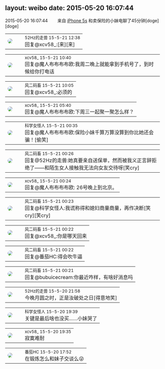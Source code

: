 layout: weibo
date: 2015-05-20 16:07:44
---
<meta name="referrer" content="no-referrer" />

2015-05-20 16:07:44  &nbsp;&nbsp;&nbsp;&nbsp;&nbsp;&nbsp; 来自 <a href="sinaweibo://customweibosource" rel="nofollow">iPhone 5s</a>
和卖保险的小妹电聊了45分钟[doge][doge] ​​​

<table style="width: 100%;">
  <tr>
    <td style="width: 40px;"><img style="border-radius:50%" src="https://tva4.sinaimg.cn/crop.0.0.180.180.50/8beaf773jw1e8qgp5bmzyj2050050aa8.jpg?KID=imgbed,tva&Expires=1624466425&ssig=%2Fp7AukOEN9"></td>
    <td colspan="2"><small>52Hz的走兽 15-5-21 12:38</small><br/>回复@xcv58_:[来][来]</td>
  </tr>
</table>

<table style="width: 100%;">
  <tr>
    <td style="width: 40px;"><img style="border-radius:50%" src="https://tva3.sinaimg.cn/crop.0.0.1242.1242.50/801f7e9ajw8f3peekcgoqj20yi0yidg9.jpg?KID=imgbed,tva&Expires=1624466425&ssig=9gA7iFFwKL"></td>
    <td colspan="2"><small>xcv58_ 15-5-21 10:40</small><br/>回复@魔人布布布布欧:我周二晚上就能拿到手机号了，到时候给你打电话</td>
  </tr>
</table>

<table style="width: 100%;">
  <tr>
    <td style="width: 40px;"><img style="border-radius:50%" src="https://tva3.sinaimg.cn/crop.0.0.639.639.50/6d2a6003jw8f3idy69w2gj20hs0hrt9g.jpg?KID=imgbed,tva&Expires=1624466425&ssig=DVJDd50X89"></td>
    <td colspan="2"><small>风二码畜 15-5-21 10:05</small><br/>回复@xcv58_:必须的</td>
  </tr>
</table>

<table style="width: 100%;">
  <tr>
    <td style="width: 40px;"><img style="border-radius:50%" src="https://tva3.sinaimg.cn/crop.0.0.1242.1242.50/801f7e9ajw8f3peekcgoqj20yi0yidg9.jpg?KID=imgbed,tva&Expires=1624466425&ssig=9gA7iFFwKL"></td>
    <td colspan="2"><small>xcv58_ 15-5-21 05:40</small><br/>回复@魔人布布布布欧:下周三一起聚一聚怎么样？</td>
  </tr>
</table>

<table style="width: 100%;">
  <tr>
    <td style="width: 40px;"><img style="border-radius:50%" src="https://tva2.sinaimg.cn/crop.21.2.414.414.50/6c241735jw8eqy81jjm5oj20c80bo3yp.jpg?KID=imgbed,tva&Expires=1624466425&ssig=jynYjVC8IN"></td>
    <td colspan="2"><small>科学女怪人 15-5-21 00:35</small><br/>回复@魔人布布布布欧:保险小妹千算万算没算到你比她还会骗！[偷笑]</td>
  </tr>
</table>

<table style="width: 100%;">
  <tr>
    <td style="width: 40px;"><img style="border-radius:50%" src="https://tva3.sinaimg.cn/crop.0.0.639.639.50/6d2a6003jw8f3idy69w2gj20hs0hrt9g.jpg?KID=imgbed,tva&Expires=1624466425&ssig=DVJDd50X89"></td>
    <td colspan="2"><small>风二码畜 15-5-21 00:26</small><br/>回复@52Hz的走兽:她真要亲自送保单，然而被我义正言辞拒绝了——和陌生女人接触我无法向女友交待呀[笑cry]</td>
  </tr>
</table>

<table style="width: 100%;">
  <tr>
    <td style="width: 40px;"><img style="border-radius:50%" src="https://tva3.sinaimg.cn/crop.0.0.1242.1242.50/801f7e9ajw8f3peekcgoqj20yi0yidg9.jpg?KID=imgbed,tva&Expires=1624466425&ssig=9gA7iFFwKL"></td>
    <td colspan="2"><small>xcv58_ 15-5-21 00:24</small><br/>回复@魔人布布布布欧: 26号晚上到北京。</td>
  </tr>
</table>

<table style="width: 100%;">
  <tr>
    <td style="width: 40px;"><img style="border-radius:50%" src="https://tva3.sinaimg.cn/crop.0.0.639.639.50/6d2a6003jw8f3idy69w2gj20hs0hrt9g.jpg?KID=imgbed,tva&Expires=1624466425&ssig=DVJDd50X89"></td>
    <td colspan="2"><small>风二码畜 15-5-21 00:23</small><br/>回复@科学女怪人:我谎称得和媳妇商量商量，再作决断[笑cry][笑cry]</td>
  </tr>
</table>

<table style="width: 100%;">
  <tr>
    <td style="width: 40px;"><img style="border-radius:50%" src="https://tva3.sinaimg.cn/crop.0.0.639.639.50/6d2a6003jw8f3idy69w2gj20hs0hrt9g.jpg?KID=imgbed,tva&Expires=1624466425&ssig=DVJDd50X89"></td>
    <td colspan="2"><small>风二码畜 15-5-21 00:22</small><br/>回复@xcv58_:你是哪天回来</td>
  </tr>
</table>

<table style="width: 100%;">
  <tr>
    <td style="width: 40px;"><img style="border-radius:50%" src="https://tva3.sinaimg.cn/crop.0.0.639.639.50/6d2a6003jw8f3idy69w2gj20hs0hrt9g.jpg?KID=imgbed,tva&Expires=1624466425&ssig=DVJDd50X89"></td>
    <td colspan="2"><small>风二码畜 15-5-21 00:22</small><br/>回复@番茄HC:得会吹牛逼</td>
  </tr>
</table>

<table style="width: 100%;">
  <tr>
    <td style="width: 40px;"><img style="border-radius:50%" src="https://tva3.sinaimg.cn/crop.0.0.639.639.50/6d2a6003jw8f3idy69w2gj20hs0hrt9g.jpg?KID=imgbed,tva&Expires=1624466425&ssig=DVJDd50X89"></td>
    <td colspan="2"><small>风二码畜 15-5-21 00:21</small><br/>回复@bubuicecream:你最近咋样，有啥好消息吗</td>
  </tr>
</table>

<table style="width: 100%;">
  <tr>
    <td style="width: 40px;"><img style="border-radius:50%" src="https://tva4.sinaimg.cn/crop.0.0.180.180.50/8beaf773jw1e8qgp5bmzyj2050050aa8.jpg?KID=imgbed,tva&Expires=1624466425&ssig=%2Fp7AukOEN9"></td>
    <td colspan="2"><small>52Hz的走兽 15-5-20 21:58</small><br/>今晚月圆之时，正是汝破处之日[得意地笑]</td>
  </tr>
</table>

<table style="width: 100%;">
  <tr>
    <td style="width: 40px;"><img style="border-radius:50%" src="https://tva2.sinaimg.cn/crop.21.2.414.414.50/6c241735jw8eqy81jjm5oj20c80bo3yp.jpg?KID=imgbed,tva&Expires=1624466425&ssig=jynYjVC8IN"></td>
    <td colspan="2"><small>科学女怪人 15-5-20 19:39</small><br/>关键是最后啥也没买……小妹哭了</td>
  </tr>
</table>

<table style="width: 100%;">
  <tr>
    <td style="width: 40px;"><img style="border-radius:50%" src="https://tva3.sinaimg.cn/crop.0.0.1242.1242.50/801f7e9ajw8f3peekcgoqj20yi0yidg9.jpg?KID=imgbed,tva&Expires=1624466425&ssig=9gA7iFFwKL"></td>
    <td colspan="2"><small>xcv58_ 15-5-20 19:35</small><br/>寂寞难耐</td>
  </tr>
</table>

<table style="width: 100%;">
  <tr>
    <td style="width: 40px;"><img style="border-radius:50%" src="https://tva4.sinaimg.cn/crop.0.0.100.100.50/96fcf04ejw1elxrupa39mj202s02s743.jpg?KID=imgbed,tva&Expires=1624466425&ssig=EOOUQ8V9tk"></td>
    <td colspan="2"><small>番茄HC 15-5-20 17:52</small><br/>在锻炼怎么和妹子交谈么😜</td>
  </tr>
</table>

